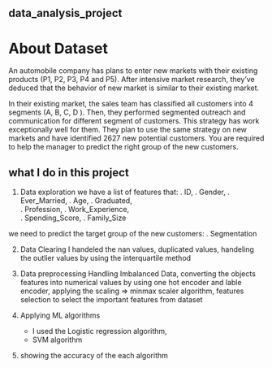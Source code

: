 ## data_analysis_project

# About Dataset
An automobile company has plans to enter new markets with their existing products (P1, P2, P3, P4 and P5). After intensive market research, they’ve deduced that the behavior of new market is similar to their existing market.

In their existing market, the sales team has classified all customers into 4 segments (A, B, C, D ). Then, they performed segmented outreach and communication for different segment of customers. This strategy has work exceptionally well for them. They plan to use the same strategy on new markets and have identified 2627 new potential customers.
You are required to help the manager to predict the right group of the new customers.

## what I do in this project 
1. Data exploration
 we have a list of features that:
    . ID, 
    . Gender, 
    . Ever_Married, 
    . Age, 
    . Graduated,	
    . Profession, 
    . Work_Experience,	
    . Spending_Score,
    . Family_Size

 we need to predict the target group of the new customers:
    . Segmentation

2. Data Clearing
    I handeled the nan values,
    duplicated values,
    handeling the outlier values by using the interquartile method

3. Data preprocessing
    Handling Imbalanced Data,
    converting the objects features into numerical values by using 
    one hot encoder and lable encoder,
    applying the scaling => minmax scaler algorithm,
    features selection to select the important features from dataset

4. Applying ML algorithms
    - I used the Logistic regression algorithm,
    - SVM algorithm

5. showing the accuracy of the each algorithm
 





